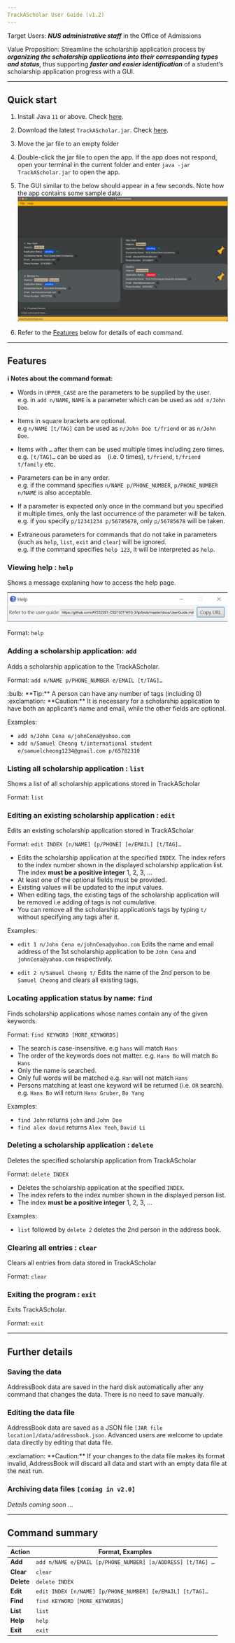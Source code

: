 ```yaml
---
TrackAScholar User Guide (v1.2)
---
```


Target Users:
***NUS administrative staff*** in the Office of Admissions

Value Proposition:
Streamline the scholarship application process by ***organizing the scholarship applications into their corresponding types and status***, thus supporting ***faster and easier identification*** of a student’s scholarship application progress with a GUI.



--------------------------------------------------------------------------------------------------------------------

## Quick start

1. Install Java `11` or above. Check [here](https://nus-cs2103-ay2223s1.github.io/website/admin/programmingLanguages.html#programming-language).

1. Download the latest `TrackAScholar.jar`. Check [here](https://github.com/AY2223S1-CS2103T-W10-3/tp/releases).

1. Move the jar file to an empty folder

1.  Double-click the jar file to open the app. If the app does not respond, open your terminal in the current folder and enter `java -jar TrackAScholar.jar` to open the app.

1. The GUI similar to the below should appear in a few seconds. Note how the app contains some sample data.
   ![Ui](images/Ui.png)

1. Refer to the [Features](#features) below for details of each command.

--------------------------------------------------------------------------------------------------------------------

## Features

<div markdown="block" class="alert alert-info">

**:information_source: Notes about the command format:**<br>

* Words in `UPPER_CASE` are the parameters to be supplied by the user.<br>
  e.g. in `add n/NAME`, `NAME` is a parameter which can be used as `add n/John Doe`.

* Items in square brackets are optional.<br>
  e.g `n/NAME [t/TAG]` can be used as `n/John Doe t/friend` or as `n/John Doe`.

* Items with `…`​ after them can be used multiple times including zero times.<br>
  e.g. `[t/TAG]…​` can be used as ` ` (i.e. 0 times), `t/friend`, `t/friend t/family` etc.

* Parameters can be in any order.<br>
  e.g. if the command specifies `n/NAME p/PHONE_NUMBER`, `p/PHONE_NUMBER n/NAME` is also acceptable.

* If a parameter is expected only once in the command but you specified it multiple times, only the last occurrence of the parameter will be taken.<br>
  e.g. if you specify `p/12341234 p/56785678`, only `p/56785678` will be taken.

* Extraneous parameters for commands that do not take in parameters (such as `help`, `list`, `exit` and `clear`) will be ignored.<br>
  e.g. if the command specifies `help 123`, it will be interpreted as `help`.

</div>

### Viewing help : `help`

Shows a message explaning how to access the help page.

![help message](images/helpMessage.png)

Format: `help`


### Adding a scholarship application: `add`

Adds a scholarship application to the TrackAScholar.

Format: `add n/NAME p/PHONE_NUMBER e/EMAIL [t/TAG]…​`

<div markdown="span" class="alert alert-primary">:bulb: **Tip:**
A person can have any number of tags (including 0)
</div>

<div markdown="span" class="alert alert-warning">:exclamation: **Caution:**
It is necessary for a scholarship application to have both an applicant’s name and email, while the other fields are optional.
</div>

Examples:
* `add n/John Cena e/johnCena@yahoo.com`
* `add n/Samuel Cheong t/international student e/samuelcheong1234@gmail.com p/65782310`

### Listing all scholarship application : `list`

Shows a list of all scholarship applications stored in TrackAScholar

Format: `list`

### Editing an existing scholarship application : `edit`

Edits an existing scholarship application stored in TrackAScholar

Format: `edit INDEX [n/NAME] [p/PHONE] [e/EMAIL] [t/TAG]…​`

* Edits the scholarship application at the specified `INDEX`. The index refers to the index number shown in the displayed scholarship application list. The index **must be a positive integer** 1, 2, 3, …​
* At least one of the optional fields must be provided.
* Existing values will be updated to the input values.
* When editing tags, the existing tags of the scholarship application will be removed i.e adding of tags is not cumulative.
* You can remove all the scholarship application’s tags by typing `t/` without
  specifying any tags after it.

Examples:
*  `edit 1 n/John Cena e/johnCena@yahoo.com` Edits the name and email address of the 1st scholarship application to be `John Cena` and `johnCena@yahoo.com` respectively.

*  `edit 2 n/Samuel Cheong t/` Edits the name of the 2nd person to be `Samuel Cheong` and clears all existing tags.

### Locating application status by name: `find`

Finds scholarship applications whose names contain any of the given keywords.

Format: `find KEYWORD [MORE_KEYWORDS]`

* The search is case-insensitive. e.g `hans` will match `Hans`
* The order of the keywords does not matter. e.g. `Hans Bo` will match `Bo Hans`
* Only the name is searched.
* Only full words will be matched e.g. `Han` will not match `Hans`
* Persons matching at least one keyword will be returned (i.e. `OR` search).
  e.g. `Hans Bo` will return `Hans Gruber`, `Bo Yang`

Examples:
* `find John` returns `john` and `John Doe`
* `find alex david` returns `Alex Yeoh`, `David Li`


### Deleting a scholarship application : `delete`

Deletes the specified scholarship application from TrackAScholar

Format: `delete INDEX`

* Deletes the scholarship application at the specified `INDEX`.
* The index refers to the index number shown in the displayed person list.
* The index **must be a positive integer** 1, 2, 3, …​

Examples:
* `list` followed by `delete 2` deletes the 2nd person in the address book.

### Clearing all entries : `clear`

Clears all entries from data stored in TrackAScholar

Format: `clear`

### Exiting the program : `exit`

Exits TrackAScholar.

Format: `exit`

--------------------------------------------------------------------------------------------------------------------
## Further details

### Saving the data

AddressBook data are saved in the hard disk automatically after any command that changes the data. There is no need to save manually.

### Editing the data file

AddressBook data are saved as a JSON file `[JAR file location]/data/addressbook.json`. Advanced users are welcome to update data directly by editing that data file.

<div markdown="span" class="alert alert-warning">:exclamation: **Caution:**
If your changes to the data file makes its format invalid, AddressBook will discard all data and start with an empty data file at the next run.
</div>

### Archiving data files `[coming in v2.0]`

_Details coming soon ..._

--------------------------------------------------------------------------------------------------------------------


## Command summary

Action | Format, Examples
--------|------------------
**Add** | `add n/NAME e/EMAIL [p/PHONE_NUMBER] [a/ADDRESS] [t/TAG] …`
**Clear** | `clear`
**Delete** | `delete INDEX`
**Edit** | `edit INDEX [n/NAME] [p/PHONE_NUMBER] [e/EMAIL] [t/TAG]…​`
**Find** | `find KEYWORD [MORE_KEYWORDS]`
**List** | `list`
**Help** | `help`
**Exit** | `exit`
